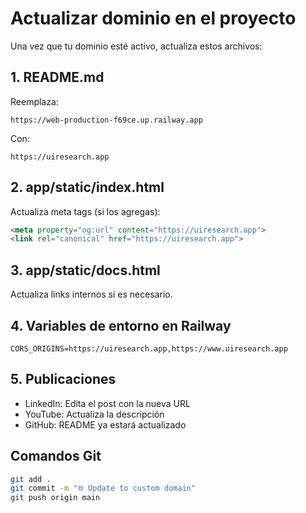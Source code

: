 # Actualizar dominio en el proyecto

Una vez que tu dominio esté activo, actualiza estos archivos:

## 1. README.md

Reemplaza:
```
https://web-production-f69ce.up.railway.app
```

Con:
```
https://uiresearch.app
```

## 2. app/static/index.html

Actualiza meta tags (si los agregas):
```html
<meta property="og:url" content="https://uiresearch.app">
<link rel="canonical" href="https://uiresearch.app">
```

## 3. app/static/docs.html

Actualiza links internos si es necesario.

## 4. Variables de entorno en Railway

```
CORS_ORIGINS=https://uiresearch.app,https://www.uiresearch.app
```

## 5. Publicaciones

- LinkedIn: Edita el post con la nueva URL
- YouTube: Actualiza la descripción
- GitHub: README ya estará actualizado

## Comandos Git

```bash
git add .
git commit -m "🌐 Update to custom domain"
git push origin main
```
